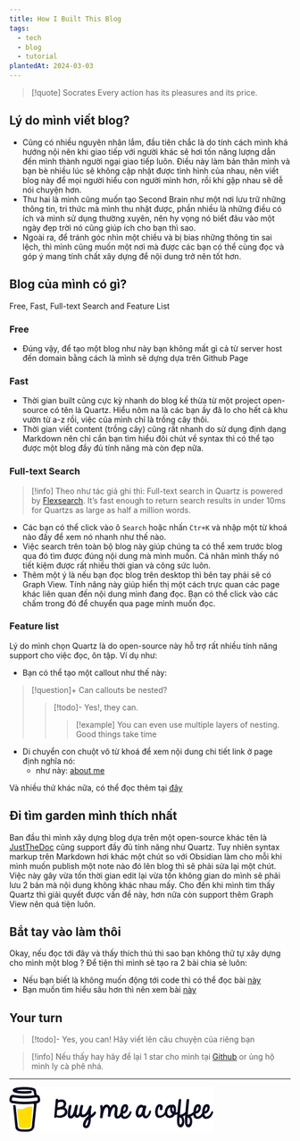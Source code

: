 ```yaml
---
title: How I Built This Blog
tags:
  - tech
  - blog
  - tutorial
plantedAt: 2024-03-03
---
```

> [!quote] Socrates
> Every action has its pleasures and its price.
## Lý do mình viết blog?
- Cũng có nhiều nguyên nhân lắm, đầu tiên chắc là do tính cách mình khá hướng nội nên khi giao tiếp với người khác sẽ hơi tốn năng lượng dẫn đến mình thành người ngại giao tiếp luôn. Điều này làm bản thân mình và bạn bè nhiều lúc sẽ không cập nhật được tình hình của nhau, nên viết blog này để mọi người hiểu con người mình hơn, rồi khi gặp nhau sẽ dễ nói chuyện hơn.
- Thư hai là mình cũng muốn tạo Second Brain như một nơi lưu trữ những thông tin, tri thức mà mình thu nhặt được, phần nhiều là những điều có ích và mình sử dụng thường xuyên, nên hy vọng nó biết đâu vào một ngày đẹp trời nó cũng giúp ích cho bạn thì sao.
- Ngoài ra, để tránh góc nhìn một chiều và bị bias những thông tin sai lệch, thì mình cũng muốn một nơi mà được các bạn có thể cùng đọc và góp ý mang tính chất xây dựng để nội dung trở nên tốt hơn.
## Blog của mình có gì?
Free, Fast, Full-text Search and Feature List
### Free
- Đúng vậy, để tạo một blog như này bạn không mất gì cả từ server host đến domain bằng cách là mình sẽ dựng dựa trên Github Page
### Fast
- Thời gian built cũng cực kỳ nhanh do blog kế thừa từ một project open-source có tên là Quartz. Hiểu nôm na là các bạn ấy đã lo cho hết cả khu vườn từ a-z rồi, việc của mình chỉ là trồng cây thôi.
- Thời gian viết content (trồng cây) cũng rất nhanh do sử dụng định dạng Markdown nên chỉ cần bạn tìm hiểu đôi chút về syntax thì có thể tạo được một blog đầy đủ tính năng mà còn đẹp nữa.
### Full-text Search
> [!info] Theo như tác giả ghi thì:
> Full-text search in Quartz is powered by [Flexsearch](https://github.com/nextapps-de/flexsearch). It’s fast enough to return search results in under 10ms for Quartzs as large as half a million words.
- Các bạn có thể click vào ô `Search` hoặc nhấn `Ctr+K` và nhập một từ khoá nào đấy để xem nó nhanh như thế nào.
- Việc search trên toàn bộ blog này giúp chúng ta có thể xem trước blog qua đó tìm được đúng nội dung  mà mình muốn. Cá nhân mình thấy nó tiết kiệm được rất nhiều thời gian và công sức luôn.
- Thêm một ý là nếu bạn đọc blog trên desktop thì bên tay phải sẽ có Graph View. Tính năng này giúp hiển thị một cách trực quan các page khác liên quan đến nội dung mình đang đọc. Bạn có thể click vào các chấm trong đó để chuyển qua page mình muốn đọc.
### Feature list
Lý do mình chọn Quartz là do open-source này hỗ trợ rất nhiều tính năng support cho việc đọc, ôn tập.
Ví dụ như:
- Bạn có thể tạo một callout như thế này:
> [!question]+ Can callouts be nested?
>
> > [!todo]- Yes!, they can.
> >
> > > [!example] You can even use multiple layers of nesting.
> > > Good things take time

- Di chuyển con chuột vô từ khoá để xem nội dung chi tiết link ở page định nghĩa nó:
	- như này: [about me](index)

Và nhiều thứ khác nữa, có thể đọc thêm tại [đây](https://quartz.jzhao.xyz/features/)
## Đi tìm garden mình thích nhất
Ban đầu thì mình xây dựng blog dựa trên một open-source khác tên là [JustTheDoc](https://just-the-docs.com/) cũng support đầy đủ tính năng như Quartz. Tuy nhiên syntax markup trên Markdown hơi khác một chút so với Obsidian làm cho mỗi khi mình muốn publish một note nào đó lên blog thì sẽ phải sửa lại một chút. Việc này gây vừa tốn thời gian edit lại vừa tốn không gian do mình sẽ phải lưu 2 bản mà nội dung không khác nhau mấy. Cho đến khi mình tìm thấy Quartz thì giải quyết được vấn đề này, hơn nữa còn support thêm Graph View nên quá tiện luôn.
## Bắt tay vào làm thôi
Okay, nếu đọc tới đây và thấy thích thú thì sao bạn không thử tự xây dựng cho mình một blog ?
Để tiện thì mình sẽ tạo ra 2 bài chia sẻ luôn:
- Nếu bạn biết là không muốn động tới code thì có thể đọc bài [này](handson-built-blog-for-novice.md)
- Bạn muốn tìm hiểu sâu hơn thì nên xem bài [này](handson-built-blog-for-nerd.md)
## Your turn

 > [!todo]- Yes, you can!
 > Hãy viết lên câu chuyện của riêng bạn

> [!info]
> Nếu thấy hay hãy để lại 1 star cho mình tại [Github](https://github.com/hoanshiro/garden) or ủng hộ mình ly cà phê nhá.

---
[!["Buy Me A Coffee"](images/bmc-logo.svg)](https://www.buymeacoffee.com/hoanshirof)
